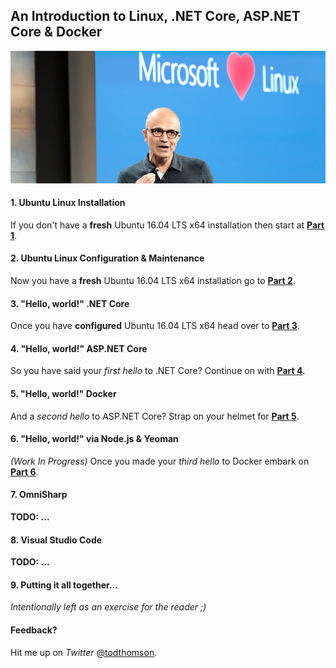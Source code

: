 ## An Introduction to Linux, .NET Core, ASP.NET Core & Docker

![1-nadella-loves-linux](README/1-nadella-loves-linux.jpg)

#### 1. Ubuntu Linux Installation

If you don't have a __fresh__ Ubuntu 16.04 LTS x64 installation then start at __[Part 1](Part1.md)__.

#### 2. Ubuntu Linux Configuration & Maintenance

Now you have a __fresh__ Ubuntu 16.04 LTS x64 installation go to __[Part 2](Part2.md)__.

#### 3. "Hello, world!" .NET Core

Once you have __configured__ Ubuntu 16.04 LTS x64 head over to __[Part 3](Part3.md)__.

#### 4. "Hello, world!" ASP.NET Core

So you have said your _first hello_ to .NET Core? Continue on with __[Part 4](Part4.md)__.

#### 5. "Hello, world!" Docker

And a _second hello_ to ASP.NET Core? Strap on your helmet for __[Part 5](Part5.md)__.

#### 6. "Hello, world!" via Node.js & Yeoman

_(Work In Progress)_ Once you made your _third hello_ to Docker embark on __[Part 6](Part6.md)__.

#### 7. OmniSharp

__TODO: ...__

#### 8. Visual Studio Code

__TODO: ...__

#### 9. Putting it all together...

_Intentionally left as an exercise for the reader ;)_

#### Feedback?

Hit me up on _Twitter_ [@todthomson](https://twitter.com/todthomson).
